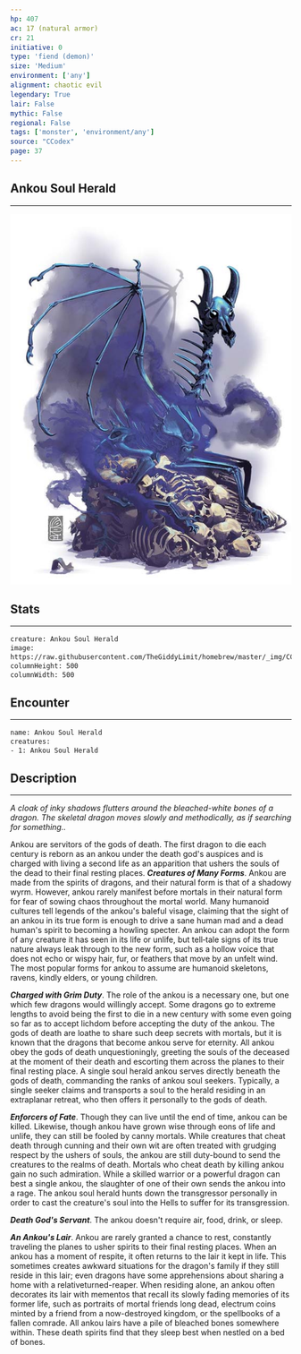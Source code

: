 ```yaml
---
hp: 407
ac: 17 (natural armor)
cr: 21
initiative: 0
type: 'fiend (demon)'    
size: 'Medium'
environment: ['any']
alignment: chaotic evil
legendary: True
lair: False
mythic: False
regional: False
tags: ['monster', 'environment/any']
source: "CCodex"
page: 37
---
```


## Ankou Soul Herald
---

![|600](https://raw.githubusercontent.com/TheGiddyLimit/homebrew/master/_img/CCodex/ankousoulherald.jpg)

## Stats
---

```statblock
creature: Ankou Soul Herald
image: https://raw.githubusercontent.com/TheGiddyLimit/homebrew/master/_img/CCodex/ankousoulherald_token.png
columnHeight: 500
columnWidth: 500
```

## Encounter
---

```encounter-table
name: Ankou Soul Herald
creatures:
- 1: Ankou Soul Herald
```

## Description
---
_A cloak of inky shadows flutters around the bleached-white bones of a dragon. The skeletal dragon moves slowly and methodically, as if searching for something.._

Ankou are servitors of the gods of death. The first dragon to die each century is reborn as an ankou under the death god's auspices and is charged with living a second life as an apparition that ushers the souls of the dead to their final resting places.
**_Creatures of Many Forms_**. Ankou are made from the spirits of dragons, and their natural form is that of a shadowy wyrm. However, ankou rarely manifest before mortals in their natural form for fear of sowing chaos throughout the mortal world. Many humanoid cultures tell legends of the ankou's baleful visage, claiming that the sight of an ankou in its true form is enough to drive a sane human mad and a dead human's spirit to becoming a howling specter. An ankou can adopt the form of any creature it has seen in its life or unlife, but tell‑tale signs of its true nature always leak through to the new form, such as a hollow voice that does not echo or wispy hair, fur, or feathers that move by an unfelt wind. The most popular forms for ankou to assume are humanoid skeletons, ravens, kindly elders, or young children.

**_Charged with Grim Duty_**. The role of the ankou is a necessary one, but one which few dragons would willingly accept. Some dragons go to extreme lengths to avoid being the first to die in a new century with some even going so far as to accept lichdom before accepting the duty of the ankou. The gods of death are loathe to share such deep secrets with mortals, but it is known that the dragons that become ankou serve for eternity. All ankou obey the gods of death unquestioningly, greeting the souls of the deceased at the moment of their death and escorting them across the planes to their final resting place. A single soul herald ankou serves directly beneath the gods of death, commanding the ranks of ankou soul seekers. Typically, a single seeker claims and transports a soul to the herald residing in an extraplanar retreat, who then offers it personally to the gods of death.

**_Enforcers of Fate_**. Though they can live until the end of time, ankou can be killed. Likewise, though ankou have grown wise through eons of life and unlife, they can still be fooled by canny mortals. While creatures that cheat death through cunning and their own wit are often treated with grudging respect by the ushers of souls, the ankou are still duty-bound to send the creatures to the realms of death. Mortals who cheat death by killing ankou gain no such admiration. While a skilled warrior or a powerful dragon can best a single ankou, the slaughter of one of their own sends the ankou into a rage. The ankou soul herald hunts down the transgressor personally in order to cast the creature's soul into the Hells to suffer for its transgression.

**_Death God's Servant_**. The ankou doesn't require air, food, drink, or sleep.


**_An Ankou's Lair_**. Ankou are rarely granted a chance to rest, constantly traveling the planes to usher spirits to their final resting places. When an ankou has a moment of respite, it often returns to the lair it kept in life. This sometimes creates awkward situations for the dragon's family if they still reside in this lair; even dragons have some apprehensions about sharing a home with a relativeturned-reaper. When residing alone, an ankou often decorates its lair with mementos that recall its slowly fading memories of its former life, such as portraits of mortal friends long dead, electrum coins minted by a friend from a now-destroyed kingdom, or the spellbooks of a fallen comrade.
All ankou lairs have a pile of bleached bones somewhere within. These death spirits find that they sleep best when nestled on a bed of bones.




